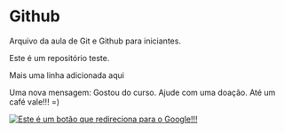 # Github

Arquivo da aula de Git e Github para iniciantes.

Este é um repositório teste.

Mais uma linha adicionada aqui

Uma nova mensagem: Gostou do curso. Ajude com uma doação. Até um café vale!!! =)

[![Este é um botão que redireciona para o Google!!!](https://media.giphy.com/media/WDgW5x0ru6Qxv12Tfp/giphy.gif)](http://www.google.com/) 
